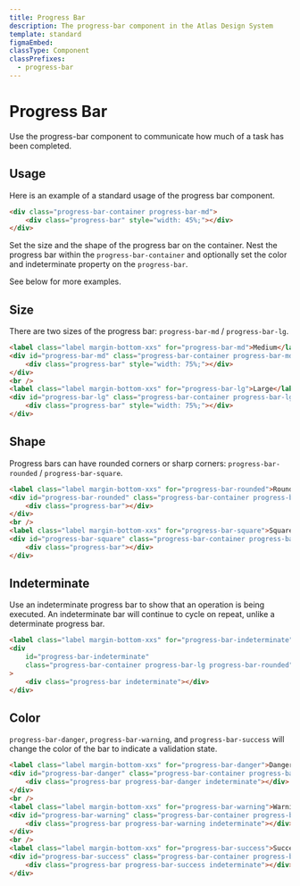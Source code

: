 ```yaml
---
title: Progress Bar
description: The progress-bar component in the Atlas Design System
template: standard
figmaEmbed:
classType: Component
classPrefixes:
  - progress-bar
---
```


# Progress Bar

Use the progress-bar component to communicate how much of a task has been completed.

## Usage

Here is an example of a standard usage of the progress bar component.

```html
<div class="progress-bar-container progress-bar-md">
	<div class="progress-bar" style="width: 45%;"></div>
</div>
```

Set the size and the shape of the progress bar on the container. Nest the progress bar within the `progress-bar-container` and optionally set the color and indeterminate property on the `progress-bar`.

See below for more examples.

## Size

There are two sizes of the progress bar: `progress-bar-md` / `progress-bar-lg`.

```html
<label class="label margin-bottom-xxs" for="progress-bar-md">Medium</label>
<div id="progress-bar-md" class="progress-bar-container progress-bar-md">
	<div class="progress-bar" style="width: 75%;"></div>
</div>
<br />
<label class="label margin-bottom-xxs" for="progress-bar-lg">Large</label>
<div id="progress-bar-lg" class="progress-bar-container progress-bar-lg">
	<div class="progress-bar" style="width: 75%;"></div>
</div>
```

## Shape

Progress bars can have rounded corners or sharp corners: `progress-bar-rounded` / `progress-bar-square`.

```html
<label class="label margin-bottom-xxs" for="progress-bar-rounded">Rounded</label>
<div id="progress-bar-rounded" class="progress-bar-container progress-bar-lg progress-bar-rounded">
	<div class="progress-bar"></div>
</div>
<br />
<label class="label margin-bottom-xxs" for="progress-bar-square">Square</label>
<div id="progress-bar-square" class="progress-bar-container progress-bar-lg progress-bar-square">
	<div class="progress-bar"></div>
</div>
```

## Indeterminate

Use an indeterminate progress bar to show that an operation is being executed. An indeterminate bar will continue to cycle on repeat, unlike a determinate progress bar.

```html
<label class="label margin-bottom-xxs" for="progress-bar-indeterminate">Indeterminate</label>
<div
	id="progress-bar-indeterminate"
	class="progress-bar-container progress-bar-lg progress-bar-rounded"
>
	<div class="progress-bar indeterminate"></div>
</div>
```

## Color

`progress-bar-danger`, `progress-bar-warning`, and `progress-bar-success` will change the color of the bar to indicate a validation state.

```html
<label class="label margin-bottom-xxs" for="progress-bar-danger">Danger</label>
<div id="progress-bar-danger" class="progress-bar-container progress-bar-lg progress-bar-square">
	<div class="progress-bar progress-bar-danger indeterminate"></div>
</div>
<br />
<label class="label margin-bottom-xxs" for="progress-bar-warning">Warning</label>
<div id="progress-bar-warning" class="progress-bar-container progress-bar-lg progress-bar-square">
	<div class="progress-bar progress-bar-warning indeterminate"></div>
</div>
<br />
<label class="label margin-bottom-xxs" for="progress-bar-success">Success</label>
<div id="progress-bar-success" class="progress-bar-container progress-bar-lg progress-bar-square">
	<div class="progress-bar progress-bar-success indeterminate"></div>
</div>
```
